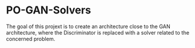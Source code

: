 # PO-GAN-Solvers

The goal of this projext is to create an architecture close to the GAN architecture, where the Discriminator is replaced with a solver related to the concerned problem.